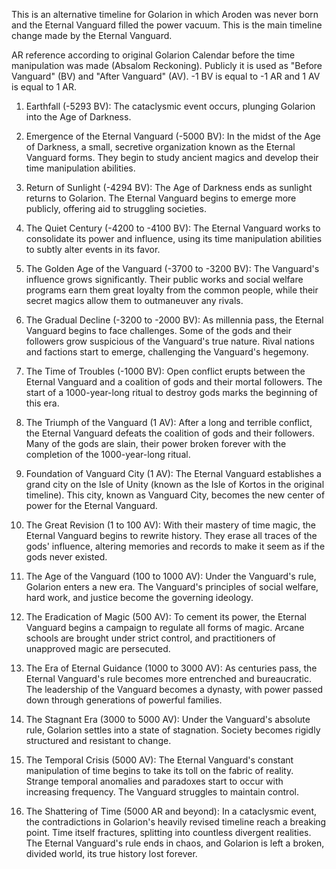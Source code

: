 This is an alternative timeline for Golarion in which Aroden was never born and the Eternal Vanguard filled the power vacuum. This is the main timeline change made by the Eternal Vanguard.

AR reference according to original Golarion Calendar before the time manipulation was made (Absalom Reckoning). Publicly it is used as "Before Vanguard" (BV) and "After Vanguard" (AV). -1 BV is equal to -1 AR and 1 AV is equal to 1 AR.

1. Earthfall (-5293 BV): The cataclysmic event occurs, plunging Golarion into the Age of Darkness.

2. Emergence of the Eternal Vanguard (-5000 BV): In the midst of the Age of Darkness, a small, secretive organization known as the Eternal Vanguard forms. They begin to study ancient magics and develop their time manipulation abilities.

3. Return of Sunlight (-4294 BV): The Age of Darkness ends as sunlight returns to Golarion. The Eternal Vanguard begins to emerge more publicly, offering aid to struggling societies.

4. The Quiet Century (-4200 to -4100 BV): The Eternal Vanguard works to consolidate its power and influence, using its time manipulation abilities to subtly alter events in its favor.

5. The Golden Age of the Vanguard (-3700 to -3200 BV): The Vanguard's influence grows significantly. Their public works and social welfare programs earn them great loyalty from the common people, while their secret magics allow them to outmaneuver any rivals.

6. The Gradual Decline (-3200 to -2000 BV): As millennia pass, the Eternal Vanguard begins to face challenges. Some of the gods and their followers grow suspicious of the Vanguard's true nature. Rival nations and factions start to emerge, challenging the Vanguard's hegemony.

7. The Time of Troubles (-1000 BV): Open conflict erupts between the Eternal Vanguard and a coalition of gods and their mortal followers. The start of a 1000-year-long ritual to destroy gods marks the beginning of this era.

8. The Triumph of the Vanguard (1 AV): After a long and terrible conflict, the Eternal Vanguard defeats the coalition of gods and their followers. Many of the gods are slain, their power broken forever with the completion of the 1000-year-long ritual.

9. Foundation of Vanguard City (1 AV): The Eternal Vanguard establishes a grand city on the Isle of Unity (known as the Isle of Kortos in the original timeline). This city, known as Vanguard City, becomes the new center of power for the Eternal Vanguard.

10. The Great Revision (1 to 100 AV): With their mastery of time magic, the Eternal Vanguard begins to rewrite history. They erase all traces of the gods' influence, altering memories and records to make it seem as if the gods never existed.

11. The Age of the Vanguard (100 to 1000 AV): Under the Vanguard's rule, Golarion enters a new era. The Vanguard's principles of social welfare, hard work, and justice become the governing ideology.

12. The Eradication of Magic (500 AV): To cement its power, the Eternal Vanguard begins a campaign to regulate all forms of magic. Arcane schools are brought under strict control, and practitioners of unapproved magic are persecuted.

13. The Era of Eternal Guidance (1000 to 3000 AV): As centuries pass, the Eternal Vanguard's rule becomes more entrenched and bureaucratic. The leadership of the Vanguard becomes a dynasty, with power passed down through generations of powerful families.

14. The Stagnant Era (3000 to 5000 AV): Under the Vanguard's absolute rule, Golarion settles into a state of stagnation. Society becomes rigidly structured and resistant to change.

15. The Temporal Crisis (5000 AV): The Eternal Vanguard's constant manipulation of time begins to take its toll on the fabric of reality. Strange temporal anomalies and paradoxes start to occur with increasing frequency. The Vanguard struggles to maintain control.

16. The Shattering of Time (5000 AR and beyond): In a cataclysmic event, the contradictions in Golarion's heavily revised timeline reach a breaking point. Time itself fractures, splitting into countless divergent realities. The Eternal Vanguard's rule ends in chaos, and Golarion is left a broken, divided world, its true history lost forever.